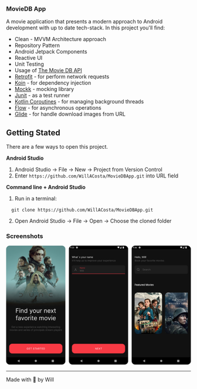 ### MovieDB App

A movie application that presents a modern approach to Android development with up to date
tech-stack. In this project you'll find:

- Clean - MVVM Architecture approach
- Repository Pattern
- Android Jetpack Components
- Reactive UI
- Unit Testing
- Usage of [The Movie DB API](https://www.themoviedb.org/)
- [Retrofit](https://square.github.io/retrofit/) - for perform network requests
- [Koin](https://insert-koin.io/) - for dependency injection
- [Mockk](https://mockk.io/) - mocking library
- [Junit](https://junit.org/junit4/) - as a test runner
- [Kotlin Coroutines](https://developer.android.com/kotlin/coroutines) - for managing background
  threads
- [Flow](https://kotlinlang.org/docs/flow.html) - for asynchronous operations
- [Glide](https://bumptech.github.io/glide/) - for handle download images from URL

## Getting Stated

There are a few ways to open this project.

<strong>Android Studio</strong>

1. Android Studio -> File -> New -> Project from Version Control
2. Enter `https://github.com/WillACosta/MovieDBApp.git` into URL field

<strong>Command line + Android Studio</strong>

1. Run in a terminal:

```shell
  git clone https://github.com/WillACosta/MovieDBApp.git
```

2. Open Android Studio -> File -> Open -> Choose the cloned folder

### Screenshots

<div style="margin: 0 auto">
    <img src="./docs/screen_shot.png" />
</div>

---
Made with 🖤 by Will
